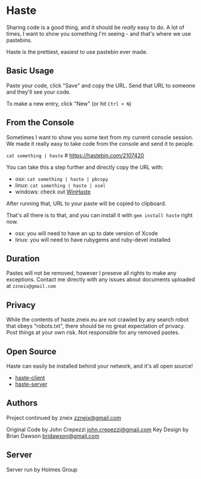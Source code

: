 # Haste

Sharing code is a good thing, and it should be _really_ easy to do.
A lot of times, I want to show you something I'm seeing - and that's where we
use pastebins.

Haste is the prettiest, easiest to use pastebin ever made.

## Basic Usage

Paste your code, click "Save" and copy the URL.
Send that URL to someone and they'll see your code.

To make a new entry, click "New" (or hit `Ctrl + N`)

## From the Console

Sometimes I want to show you some text from my current console session.
We made it really easy to take code from the console and send it to people.

`cat something | haste` # https://hastebin.com/2107420

You can take this a step further and directly copy the URL with:

* osx: `cat something | haste | pbcopy`
* linux: `cat something | haste | xsel`
* windows: check out [WinHaste](https://github.com/ajryan/WinHaste)

After running that, URL to your paste will be copied to clipboard.

That's all there is to that, and you can install it with `gem install haste`
right now.
  * osx: you will need to have an up to date version of Xcode
  * linux: you will need to have rubygems and ruby-devel installed

## Duration

Pastes will not be removed, however I preseve all rights to make any exceptions.
Contact me directly with any issues about documents uploaded at `zzneix@gmail.com`

## Privacy

While the contents of haste.zneix.eu are not crawled by any search robot that
obeys "robots.txt", there should be no great expectation of privacy.
Post things at your own risk. Not responsible for any removed pastes.

## Open Source

Haste can easily be installed behind your network, and it's all open source!

* [haste-client](https://github.com/seejohnrun/haste-client)
* [haste-server](https://github.com/zneix/haste-server)

## Authors

Project continued by zneix <zzneix@gmail.com>

Original Code by John Crepezzi <john.crepezzi@gmail.com>
Key Design by Brian Dawson <bridawson@gmail.com>

## Server

Server run by Holmes Group
